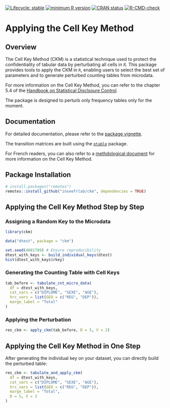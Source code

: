<!-- badges: start -->
[![Lifecycle: stable](https://img.shields.io/badge/lifecycle-stable-green.svg)](https://lifecycle.r-lib.org/articles/stages.html#stable)
[![minimum R version](https://img.shields.io/badge/R%3E%3D-3.5-blue.svg)](https://gitlab.insee.fr/outilsconfidentialite/ckm/-/blob/main/DESCRIPTION)
[![CRAN status](https://www.r-pkg.org/badges/version/ckm)](https://cran.r-project.org/package=ckm)
[![R-CMD-check](https://github.com/InseeFrLab/ckm/actions/workflows/R-CMD-check.yaml/badge.svg)](https://github.com/InseeFrLab/ckm/actions/workflows/R-CMD-check.yaml)
  <!-- badges: end -->
  
# Applying the Cell Key Method

## Overview

The Cell Key Method (CKM) is a statistical technique used to protect the confidentiality of tabular data by perturbating all cells in it. This package provides tools to apply the CKM in `R`, enabling users to select the best set of parameters and to generate perturbed counting tables from microdata.

For more information on the Cell Key Method, you can refer to the chapter 5.4 of the [Handbook on Statistical Disclsoure Control](https://sdctools.github.io/HandbookSDC/05-frequency-tables.html#sec-CKM_freq).

The package is designed to perturb only frequency tables only for the moment.

## Documentation

For detailed documentation, please refer to the [package vignette](https://inseefrlab.github.io/ckm/articles/quickstart-ckm.html).

The transition matrices are built using the [`ptable`](https://cran.r-project.org/web/packages/ptable/index.html) package.

For French readers, you can also refer to a [methdological document](https://www.insee.fr/fr/statistiques/fichier/2838097/12-fiche_methodologique_ckm.pdf) for more information on the Cell Key Method.

## Package Installation

```r
# install.packages("remotes")
remotes::install_github("inseefrlab/ckm", dependencies = TRUE)
```

## Applying the Cell Key Method Step by Step

### Assigning a Random Key to the Microdata

```r
library(ckm)

data("dtest", package = "ckm")

set.seed(4081789) # Ensure reproducibility
dtest_with_keys <- build_individual_keys(dtest)
hist(dtest_with_keys$rkey)
```

### Generating the Counting Table with Cell Keys

```r
tab_before <- tabulate_cnt_micro_data(
  df = dtest_with_keys,
  cat_vars = c("DIPLOME", "SEXE", "AGE"),
  hrc_vars = list(GEO = c("REG", "DEP")),
  marge_label = "Total"
)
```

### Applying the Perturbation

```r
res_ckm <- apply_ckm(tab_before, D = 5, V = 2)
```

## Applying the Cell Key Method in One Step

After generating the individual key on your dataset, you can directly build the perturbed table:

```r
res_ckm <- tabulate_and_apply_ckm(
  df = dtest_with_keys,
  cat_vars = c("DIPLOME", "SEXE", "AGE"),
  hrc_vars = list(GEO = c("REG", "DEP")),
  marge_label = "Total",
  D = 5, V = 2
)
```
